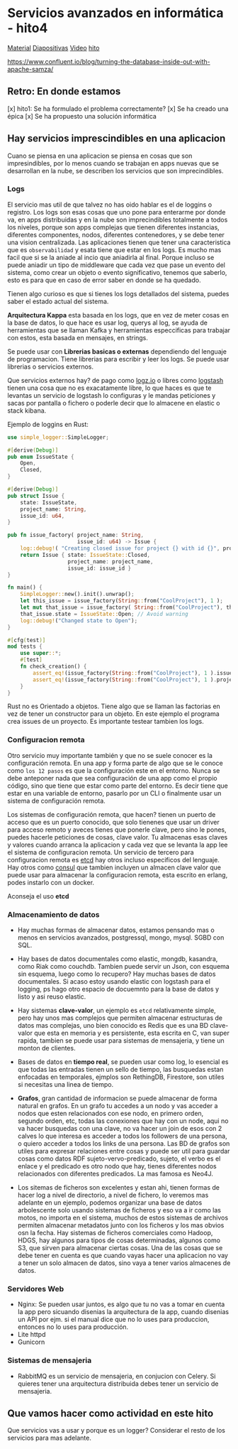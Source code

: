 # Servicios avanzados en informática - hito4

[Material](https://jj.github.io/curso-tdd/temas/servicios)
[Diapositivas](https://jj.github.io/curso-tdd/preso/servicios)
[Video](https://www.youtube.com/watch?v=VMfaNvTVq5w&feature=youtu.be)
[hito](https://jj.github.io/curso-tdd/temas/servicios#actividad)

https://www.confluent.io/blog/turning-the-database-inside-out-with-apache-samza/

## Retro: En donde estamos
[x] hito1: Se ha formulado el problema correctamente?
[x] Se ha creado una épica
[x] Se ha propuesto una solución informática


## Hay servicios imprescindibles en una aplicacion

Cuano se piensa en una aplicacion se piensa en cosas que son impresindibles, por lo menos cuando se trabajan en apps nuevas que se desarrollan en la nube, se describen los servicios que son imprecindibles.

### Logs
El servicio mas util de que talvez no has oido hablar es el de loggins o registro.
Los logs son esas cosas que uno pone para enterarme por donde va, en apps distribuidas y en la nube son imprecindibles totalmente a todos los niveles, porque son apps complejas que tienen diferentes instancias, diferentes componentes, nodos, diferentes contenedores, y se debe tener una vision centralizada. Las aplicaciones tienen que tener una caracteristica que es `observabilidad` y esata tiene que estar en los logs. Es mucho mas facil que si se la aniade al incio que aniadirla al final. Porque incluso se puede aniadir un tipo de middleware que cada vez que pase un evento del sistema, como crear un objeto o evento significativo, tenemos que saberlo, esto es para que en caso de error saber en donde se ha quedado.

Tienen algo curioso es que si tienes los logs detallados del sistema, puedes saber el estado actual del sistema.

**Arquitectura Kappa** esta basada en los logs, que en vez de meter cosas en la base de datos, lo que hace es usar log, querys al log, se ayuda de herramientas que se llaman Kafka y herramientas especcificas para trabajar con estos, esta basada en mensajes, en strings.

Se puede usar con **Librerias basicas o externas** dependiendo del lenguaje de programacion.
Tiene librerias para escribir y leer los logs. Se puede usar librerias o servicios externos.

Que servicios externos hay? de pago como [logz.io](https://logz.io/) o libres como [logstash](https://www.elastic.co/guide/en/logstash/current/logging.html) tienen una cosa que no es exacatamente libre, lo que haces es que te levantas un servicio de logstash lo configuras y le mandas peticiones y sacas por pantalla o fichero o poderle decir que lo almacene en elastic o stack kibana.

Ejemplo de loggins en Rust:

```rust
use simple_logger::SimpleLogger;

#[derive(Debug)]
pub enum IssueState {
    Open,
    Closed,
}

#[derive(Debug)]
pub struct Issue {
    state: IssueState,
    project_name: String,
    issue_id: u64,
}

pub fn issue_factory( project_name: String,
                      issue_id: u64) -> Issue {
    log::debug!( "Creating closed issue for project {} with id {}", project_name, issue_id );
    return Issue { state: IssueState::Closed,
                   project_name: project_name,
                   issue_id: issue_id }
}

fn main() {
    SimpleLogger::new().init().unwrap();
    let this_issue = issue_factory(String::from("CoolProject"), 1 );
    let mut that_issue = issue_factory( String::from("CoolProject"), this_issue.issue_id + 1 );
    that_issue.state = IssueState::Open; // Avoid warning
    log::debug!("Changed state to Open");
}

#[cfg(test)]
mod tests {
    use super::*;
    #[test]
    fn check_creation() {
        assert_eq!(issue_factory(String::from("CoolProject"), 1 ).issue_id, 1);
        assert_eq!(issue_factory(String::from("CoolProject"), 1 ).project_name, "CoolProject");
    }
}
```

Rust no es Orientado a objetos. Tiene algo que se llaman las factorias en vez de tener un constructor para un objeto. En este ejemplo el programa crea issues de un proyecto.
Es importante testear tambien los logs.

### Configuracion remota
Otro servicio muy importante también y que no se suele conocer es la configuración remota. 
En una app y forma parte de algo que se le conoce como `los 12 pasos` es que la configuración este en el entorno. Nunca se debe anteponer nada que sea configuración de una app como el propio código, sino que tiene que estar como parte del entorno. Es decir tiene que estar en una variable de entorno, pasarlo por un CLI o finalmente usar un sistema de configuración remota.

Los sistemas de configuración remota, que hacen? tienen un puerto de acceso que es un puerto conocido, que solo tienenes que usar un driver para acceso remoto y aveces tienes que ponerle clave, pero sino le pones, puedes hacerle peticiones de cosas, clave valor. Tu almacenas esas claves y valores cuando arranca la aplicacion y cada vez que se levanta la app lee el sistema de configuracion remota. Un servicio de tercero para configuracion remota es [etcd](https://etcd.io/) hay otros incluso especificos del lenguaje. Hay otros como [consul](https://www.consul.io/) que tambien incluyen un almacen clave valor que puede usar para almacenar la configuracion remota, esta escrito en erlang, podes instarlo con un docker.

Aconseja el uso **etcd**

### Almacenamiento de datos
- Hay muchas formas de almacenar datos, estamos pensando mas o menos en servicios avanzados, postgressql, mongo, mysql. 
SGBD con SQL.
- Hay bases de datos documentales como elastic, mongdb, kasandra, como Riak como couchdb. 
Tambien puede servir un Json, con esquema sin esquema, luego como lo recupero?
Hay muchas bases de datos documentales. Si acaso estoy usando elastic con logstash para el logging, ps hago otro espacio de docuemnto para la base de datos y listo y asi reuso elastic.

- Hay sistemas **clave-valor**, un ejemplo es `etcd` relativamente simple, pero hay unos mas complejos que permiten almacenar estructuras de datos mas complejas, uno bien conocido es Redis que es una BD clave-valor que esta en memoria y es persistente, esta escrita en C, van super rapida, tambien se puede usar para sistemas de mensajeria, y tiene un monton de clientes.

- Bases de datos en **tiempo real**, se pueden usar como log, lo esencial es que todas las entradas tienen un sello de tiempo, las busquedas estan enfocadas en temporales, ejmplos son RethingDB, Firestore, son utiles si necesitas una linea de tiempo.

- **Grafos**, gran cantidad de informacion se puede almacenar de forma natural en grafos. En un grafo tu accedes a un nodo y vas acceder a nodos que esten relacionados con ese nodo, en primero orden, segundo orden, etc, todas las conexiones que hay con un node, aqui no va hacer busquedas con una clave, no va hacer un join de esos con 2 calves lo que interesa es acceder a todos los followers de una persona, o quiero acceder a todos los links de una persona. Las BD de grafos son utiles para expresar relaciones entre cosas y puede ser util para guardar cosas como datos RDF sujeto-vervo-predicado, sujeto, el verbo es el enlace y el predicado es otro nodo que hay, tienes diferentes nodos relacionados con diferentes predicados. La mas famosa es Neo4J.

- Los sitemas de ficheros son excelentes y estan ahi, tienen formas de hacer log a nivel de directorio, a nivel de fichero, lo veremos mas adelante en un ejemplo, podemos organizar una base de datos arbolescente solo usando sistemas de ficheros y eso va a ir como las motos, no importa en el sistema, muchos de estos sistemas de archivos permiten almacenar metadatos junto con los ficheros y los mas obvios osn la fecha.
Hay sistemas de ficheros comerciales como Hadoop, HDGS, hay algunos para tipos de cosas determinadas, algunos como S3, que sirven para almacenar ciertas cosas. Una de las cosas que se debe tener en cuenta es que cuando vayas hacer una aplicacion no vay a tener un solo almacen de datos, sino vaya a tener varios almacenes de datos.

### Servidores Web

- Nginx: Se pueden usar juntos, es algo que tu no vas a tomar en cuenta la app pero sicuando disenias la arquitectura de la app, cuando disenias un API por ejm. si el manual dice que no lo uses para produccion, entonces no lo uses para producción.
- Lite httpd
- Gunicorn

### Sistemas de mensajeria

- RabbitMQ es un servicio de mensajeria, en conjucion con Celery. Si quieres tener una arquitectura distribuida debes tener un servicio de mensajeria. 


## Que vamos hacer como actividad en este hito

Que servicios vas a usar y porque es un logger?
Considerar el resto de los servicios para mas adelante.

